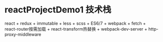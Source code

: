 # reactProjectDemo1 技术栈
 react + redux + immutable + less + scss + ES6/7 + webpack + fetch + react-router按需加载 + react-transform热替换 + webpack-dev-server + http-proxy-middleware 
